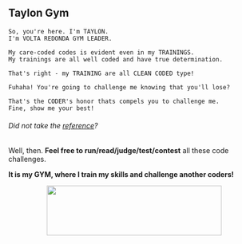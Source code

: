 ## Taylon Gym

```
So, you're here. I'm TAYLON.
I'm VOLTA REDONDA GYM LEADER.

My care-coded codes is evident even in my TRAININGS.
My trainings are all well coded and have true determination.

That's right - my TRAINING are all CLEAN CODED type!

Fuhaha! You're going to challenge me knowing that you'll lose?

That's the CODER's honor thats compels you to challenge me.
Fine, show me your best!
```

###### Did not take the [reference](https://www.youtube.com/watch?v=jp4BKcFIfB0 "Hope this does not kill my professionalism")?



Well, then. **Feel free to run/read/judge/test/contest** all these code challenges.

**It is my GYM, where I train my skills and challenge another coders!**

<div align="center">
	<img src="https://pngimage.net/wp-content/uploads/2018/06/gotta-catch-em-all-png-5.png" width="350" height="100" />
</div>

